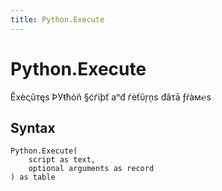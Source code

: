 ```yaml
---
title: Python.Execute
---
```


# Python.Execute


Ĕхèςûτęѕ ÞУŧћόň §ćѓίþť аⁿđ ѓèťϋŗņѕ đâτā ƒŕàм℮ѕ


## Syntax

```powerquery
Python.Execute(
    script as text,
    optional arguments as record
) as table
```



